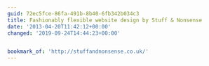 ```yaml
---
guid: 72ec5fce-86fa-491b-8b40-6fb342b034c3
title: Fashionably flexible website design by Stuff & Nonsense
date: '2013-04-20T11:42:12+00:00'
changed: '2019-09-24T14:44:23+00:00'


bookmark_of: 'http://stuffandnonsense.co.uk/'
---
```




